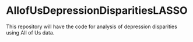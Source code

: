 # AllofUsDepressionDisparitiesLASSO

This repository will have the code for analysis of depression disparities using All of Us data.
